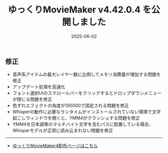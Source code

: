 ﻿---
title: ゆっくりMovieMaker v4.42.0.4 を公開しました
date: 2025-06-02
tags: [YMM4,お知らせ]
---
## 修正
- 音声系アイテムの最大レイヤー数に比例してメモリ消費量が増加する問題を修正
- アップデート処理を高速化
- フォント選択UIのスクロールバーをクリックするとドロップダウンメニューが閉じる問題を修正
- 色ずれエフェクトの角度が100000で固定される問題を修正
- Whisperの動作に必要なランタイムがインストールされていない環境で文字起こしウィンドウを開くと、YMM4がクラッシュする問題を修正
- YMM4を日本語等のマルチバイト文字を含むパスに配置している場合、Whisperモデルが正常に読み込まれない問題を修正

---

- [ゆっくりMovieMaker4配布ページはこちら](../index.md)